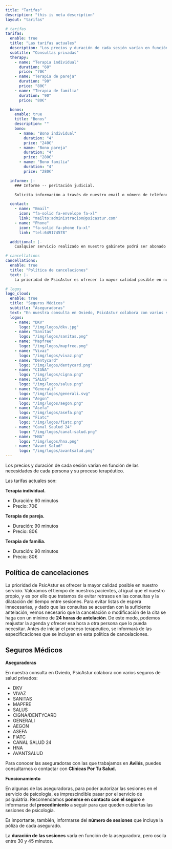 ```yaml
---
title: "Tarifas"
description: "this is meta description"
layout: "tarifas"

# tarifas
tarifas:
  enable: true
  title: "Las tarifas actuales"
  description: "Los precios y duración de cada sesión varían en función de las necesidades de cada persona y su proceso terapéutico."
  subtitle: "Consultas privadas"
  therapy:
    - name: "Terapia individual"
      duration: "60"
      price: "70€"
    - name: "Terapia de pareja"
      duration: "90"
      price: "80€"
    - name: "Terapia de familia"
      duration: "90"
      price: "80€"

  bonos:
    enable: true
    title: "Bonos"
    description: ""
    bono:
      - name: "Bono individual"
        duration: "4"
        price: "240€"
      - name: "Bono pareja"
        duration: "4"
        price: "280€"
      - name: "Bono familia"
        duration: "4"
        price: "280€"

  informe: |-
    ### Informe -- peritación judicial.

    Solicita información a través de nuestro email o número de teléfono.

  contact:
    - name: "Email"
      icon: "fa-solid fa-envelope fa-xl"
      link: "mailto:administracion@psicastur.com"
    - name: "Phone"
      icon: "fa-solid fa-phone fa-xl"
      link: "tel:649174578"

  additional: |-
    Cualquier servicio realizado en nuestro gabinete podrá ser abonado a través de transferencia bancaria, tarjeta o efectivo.

# cancellations
cancellations:
  enable: true
  title: "Política de cancelaciones"
  text: |-
    La prioridad de PsicAstur es ofrecer la mayor calidad posible en nuestro servicio. Valoramos el tiempo de nuestros pacientes, al igual que el nuestro propio, y es por ello que tratamos de evitar retrasos en las consultas y la dilatación del tiempo entre sesiones. Para evitar listas de espera innecesarias, y dado que las consultas se acuerdan con la suficiente antelación, vemos necesario que la cancelación o modificación de la cita se haga con un mínimo de **24 horas de antelación**. De este modo, podemos reajustar la agenda y ofrecer esa hora a otra persona que lo pueda necesitar. Antes de iniciar el proceso terapéutico, se informará de las especificaciones que se incluyen en esta política de cancelaciones.

# logos
logo_cloud:
  enable: true
  title: "Seguros Médicos"
  subtitle: "Aseguradoras"
  text: "En nuestra consulta en Oviedo, PsicAstur colabora con varios seguros de salud privados:"
  logos:
    - name: "DKV"
      logo: "/img/logos/dkv.jpg"
    - name: "Sanitas"
      logo: "/img/logos/sanitas.png"
    - name: "Mapfree"
      logo: "/img/logos/mapfree.png"
    - name: "Vivaz"
      logo: "/img/logos/vivaz.png"
    - name: "Dentycard"
      logo: "/img/logos/dentycard.png"
    - name: "CIGNA"
      logo: "/img/logos/cigna.png"
    - name: "SALUS"
      logo: "/img/logos/salus.png"      
    - name: "Generali"
      logo: "/img/logos/generali.svg"
    - name: "Aegon"
      logo: "/img/logos/aegon.png"
    - name: "Asefa"
      logo: "/img/logos/asefa.png"
    - name: "Fiatc"
      logo: "/img/logos/fiatc.png"
    - name: "Canal Saulud 24"
      logo: "/img/logos/canal-salud.png"
    - name: "HNA"
      logo: "/img/logos/hna.png"
    - name: "Avant Salud"
      logo: "/img/logos/avantsalud.png"
---
```


Los precios y duración de cada sesión varían en función de las necesidades de cada persona y su proceso terapéutico.

Las tarifas actuales son:

**Terapia individual.**

- Duración: 60 minutos
- Precio: 70€

**Terapia de pareja.**

- Duración: 90 minutos
- Precio: 80€

**Terapia de familia.**

- Duración: 90 minutos
- Precio: 80€

## Política de cancelaciones

La prioridad de PsicAstur es ofrecer la mayor calidad posible en nuestro servicio. Valoramos el tiempo de nuestros pacientes, al igual que el nuestro propio, y es por ello que tratamos de evitar retrasos en las consultas y la dilatación del tiempo entre sesiones. Para evitar listas de espera innecesarias, y dado que las consultas se acuerdan con la suficiente antelación, vemos necesario que la cancelación o modificación de la cita se haga con un mínimo de **24 horas de antelación**. De este modo, podemos reajustar la agenda y ofrecer esa hora a otra persona que lo pueda necesitar. Antes de iniciar el proceso terapéutico, se informará de las especificaciones que se incluyen en esta política de cancelaciones.

## Seguros Médicos

**Aseguradoras**

En nuestra consulta en Oviedo, PsicAstur colabora con varios seguros de salud privados:

- DKV
- VIVAZ
- SANITAS
- MAPFRE
- SALUS
- CIGNA/DENTYCARD
- GENERALI
- AEGON
- ASEFA
- FIATC
- CANAL SALUD 24
- HNA
- AVANTSALUD

Para conocer las aseguradoras con las que trabajamos en **Avilés**, puedes consultarnos o contactar con **Clínicas Por Tu Salud.**

**Funcionamiento**

En algunas de las aseguradoras, para poder autorizar las sesiones en el servicio de psicología, es imprescindible pasar por el servicio de psiquiatría. Recomendamos **ponerse en contacto con el seguro** e informarse del **procedimiento** a seguir para que queden cubiertas las sesiones de psicología.

Es importante, también, informarse del **número de sesiones** que incluye la póliza de cada asegurado.

La **duración de las sesiones** varía en función de la aseguradora, pero oscila entre 30 y 45 minutos.
